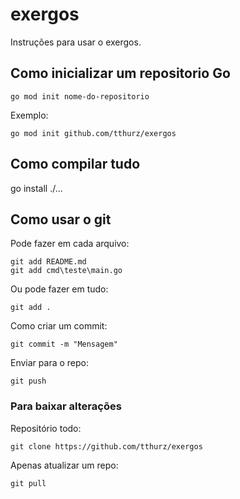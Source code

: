 # exergos

Instruções para usar o exergos.

## Como inicializar um repositorio Go

    go mod init nome-do-repositorio

Exemplo:

    go mod init github.com/tthurz/exergos

## Como compilar tudo

   go install ./...

## Como usar o git

Pode fazer em cada arquivo:

    git add README.md
    git add cmd\teste\main.go

Ou pode fazer em tudo:

    git add . 

Como criar um commit:

    git commit -m "Mensagem"

Enviar para o repo:

    git push

### Para baixar alterações

Repositório todo:

    git clone https://github.com/tthurz/exergos

Apenas atualizar um repo:

    git pull


    
